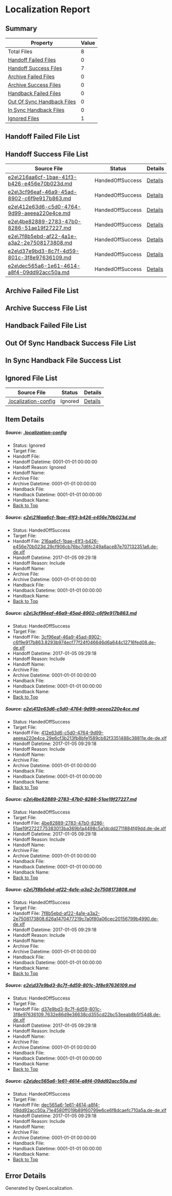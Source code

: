 # <a name='report-top'></a> Localization Report

## Summary
 Property | Value 
 -------- | ----- 
 Total Files | 8
[ Handoff Failed Files ](#handoff-failed-list)| 0
[ Handoff Success Files ](#handoff-success-list)| 7
[ Archive Failed Files ](#archive-failed-list)| 0
[ Archive Success Files ](#archive-success-list)| 0
[ Handback Failed Files ](#handback-failed-list)| 0
[ Out Of Sync Handback Files ](#outofsync-handback-success-list)| 0
[ In Sync Handback Files ](#insync-handback-success-list)| 0
[ Ignored Files ](#ignored-list)| 1

## <a name='handoff-failed-list'></a> Handoff Failed File List

## <a name='handoff-success-list'></a> Handoff Success File List
 Source File | Status | Details 
 ----------- | ------ | ------- 
 [e2e\216aa6cf-1bae-41f3-b426-e456e70b023d.md](https://github.com/OpenLocalizationTestOrg/ol-test0/blob/2333f6cfc4f40c2023ebb4d09fb4abaa883861cc/e2e/216aa6cf-1bae-41f3-b426-e456e70b023d.md) | HandedOffSuccess | [Details](#1392a9f24a86a037b38e17c9520cdcf280b0626a1)
 [e2e\3cf96eaf-46a9-45ad-8902-c6f9e917b863.md](https://github.com/OpenLocalizationTestOrg/ol-test0/blob/2333f6cfc4f40c2023ebb4d09fb4abaa883861cc/e2e/3cf96eaf-46a9-45ad-8902-c6f9e917b863.md) | HandedOffSuccess | [Details](#51079e67f72516a6240b87847c9208221cda48382)
 [e2e\412e63d6-c5d0-4764-9d99-aeeea220e4ce.md](https://github.com/OpenLocalizationTestOrg/ol-test0/blob/2333f6cfc4f40c2023ebb4d09fb4abaa883861cc/e2e/412e63d6-c5d0-4764-9d99-aeeea220e4ce.md) | HandedOffSuccess | [Details](#e71e9f06bb8279a1e0c8f59ea8cc3d48fdbd97e63)
 [e2e\4be82889-2783-47b0-8286-51ae19f27227.md](https://github.com/OpenLocalizationTestOrg/ol-test0/blob/2333f6cfc4f40c2023ebb4d09fb4abaa883861cc/e2e/4be82889-2783-47b0-8286-51ae19f27227.md) | HandedOffSuccess | [Details](#5563a35aebab972160e839edf27083eb2f664b344)
 [e2e\7f8b5ebd-af22-4a1e-a3a2-2e7508173808.md](https://github.com/OpenLocalizationTestOrg/ol-test0/blob/2333f6cfc4f40c2023ebb4d09fb4abaa883861cc/e2e/7f8b5ebd-af22-4a1e-a3a2-2e7508173808.md) | HandedOffSuccess | [Details](#26ecf96b2924b9bfb5037ef71154c9e38ddecdda5)
 [e2e\d37e9bd3-8c7f-4d59-801c-3f8e97636109.md](https://github.com/OpenLocalizationTestOrg/ol-test0/blob/2333f6cfc4f40c2023ebb4d09fb4abaa883861cc/e2e/d37e9bd3-8c7f-4d59-801c-3f8e97636109.md) | HandedOffSuccess | [Details](#80e9cf3b212c4dda3cda9c04b029a728af3d86a16)
 [e2e\dec565a6-1e61-4614-a8f4-09dd92acc50a.md](https://github.com/OpenLocalizationTestOrg/ol-test0/blob/2333f6cfc4f40c2023ebb4d09fb4abaa883861cc/e2e/dec565a6-1e61-4614-a8f4-09dd92acc50a.md) | HandedOffSuccess | [Details](#8463a396f5f45146e18bcc3058ccef60295719fd7)

## <a name='archive-failed-list'></a> Archive Failed File List

## <a name='archive-success-list'></a> Archive Success File List

## <a name='handback-failed-list'></a> Handback Failed File List

## <a name='outofsync-handback-success-list'></a> Out Of Sync Handback Success File List

## <a name='insync-handback-success-list'></a> In Sync Handback File Success List

## <a name='ignored-list'></a> Ignored File List
 Source File | Status | Details 
 ----------- | ------ | ------- 
 [.localization-config](https://github.com/OpenLocalizationTestOrg/ol-test0/blob/2333f6cfc4f40c2023ebb4d09fb4abaa883861cc/.localization-config) | Ignored | [Details](#cb0632cf59c1387fc1742bfb9fa3c47f87e2e5c90)

## Item Details
##### <a name='cb0632cf59c1387fc1742bfb9fa3c47f87e2e5c90'></a> Source: [.localization-config](https://github.com/OpenLocalizationTestOrg/ol-test0/blob/2333f6cfc4f40c2023ebb4d09fb4abaa883861cc/.localization-config)
* Status: Ignored
* Target File: 
* Handoff File: 
* Handoff Datetime: 0001-01-01 00:00:00
* Handoff Reason: Ignored
* Handoff Name: 
* Archive File: 
* Archive Datetime: 0001-01-01 00:00:00
* Handback File: 
* Handback Datetime: 0001-01-01 00:00:00
* Handback Name: 
* [Back to Top](#report-top)

##### <a name='1392a9f24a86a037b38e17c9520cdcf280b0626a1'></a> Source: [e2e\216aa6cf-1bae-41f3-b426-e456e70b023d.md](https://github.com/OpenLocalizationTestOrg/ol-test0/blob/2333f6cfc4f40c2023ebb4d09fb4abaa883861cc/e2e/216aa6cf-1bae-41f3-b426-e456e70b023d.md)
* Status: HandedOffSuccess
* Target File: 
* Handoff File: [216aa6cf-1bae-41f3-b426-e456e70b023d.29cf906cb76bc7d6fc249a6ace87e707132351a6.de-de.xlf](https://github.com/OpenLocalizationTestOrg/ol-test0-handoff/blob/d847ad4659343da5d0ec4c67fe51db9a74f2154a/ol-handoff/OpenLocalizationTestOrg/ol-test0-dede/shujia/ht/216aa6cf-1bae-41f3-b426-e456e70b023d.29cf906cb76bc7d6fc249a6ace87e707132351a6.de-de.xlf)
* Handoff Datetime: 2017-01-05 09:29:18
* Handoff Reason: Include
* Handoff Name: 
* Archive File: 
* Archive Datetime: 0001-01-01 00:00:00
* Handback File: 
* Handback Datetime: 0001-01-01 00:00:00
* Handback Name: 
* [Back to Top](#report-top)

##### <a name='51079e67f72516a6240b87847c9208221cda48382'></a> Source: [e2e\3cf96eaf-46a9-45ad-8902-c6f9e917b863.md](https://github.com/OpenLocalizationTestOrg/ol-test0/blob/2333f6cfc4f40c2023ebb4d09fb4abaa883861cc/e2e/3cf96eaf-46a9-45ad-8902-c6f9e917b863.md)
* Status: HandedOffSuccess
* Target File: 
* Handoff File: [3cf96eaf-46a9-45ad-8902-c6f9e917b863.8293b974ecf77f24f046646d6a644c12716fed08.de-de.xlf](https://github.com/OpenLocalizationTestOrg/ol-test0-handoff/blob/d847ad4659343da5d0ec4c67fe51db9a74f2154a/ol-handoff/OpenLocalizationTestOrg/ol-test0-dede/shujia/ht/3cf96eaf-46a9-45ad-8902-c6f9e917b863.8293b974ecf77f24f046646d6a644c12716fed08.de-de.xlf)
* Handoff Datetime: 2017-01-05 09:29:18
* Handoff Reason: Include
* Handoff Name: 
* Archive File: 
* Archive Datetime: 0001-01-01 00:00:00
* Handback File: 
* Handback Datetime: 0001-01-01 00:00:00
* Handback Name: 
* [Back to Top](#report-top)

##### <a name='e71e9f06bb8279a1e0c8f59ea8cc3d48fdbd97e63'></a> Source: [e2e\412e63d6-c5d0-4764-9d99-aeeea220e4ce.md](https://github.com/OpenLocalizationTestOrg/ol-test0/blob/2333f6cfc4f40c2023ebb4d09fb4abaa883861cc/e2e/412e63d6-c5d0-4764-9d99-aeeea220e4ce.md)
* Status: HandedOffSuccess
* Target File: 
* Handoff File: [412e63d6-c5d0-4764-9d99-aeeea220e4ce.29e6cf3b213fb8bfe1589cb82f3351488c38811e.de-de.xlf](https://github.com/OpenLocalizationTestOrg/ol-test0-handoff/blob/d847ad4659343da5d0ec4c67fe51db9a74f2154a/ol-handoff/OpenLocalizationTestOrg/ol-test0-dede/shujia/ht/412e63d6-c5d0-4764-9d99-aeeea220e4ce.29e6cf3b213fb8bfe1589cb82f3351488c38811e.de-de.xlf)
* Handoff Datetime: 2017-01-05 09:29:18
* Handoff Reason: Include
* Handoff Name: 
* Archive File: 
* Archive Datetime: 0001-01-01 00:00:00
* Handback File: 
* Handback Datetime: 0001-01-01 00:00:00
* Handback Name: 
* [Back to Top](#report-top)

##### <a name='5563a35aebab972160e839edf27083eb2f664b344'></a> Source: [e2e\4be82889-2783-47b0-8286-51ae19f27227.md](https://github.com/OpenLocalizationTestOrg/ol-test0/blob/2333f6cfc4f40c2023ebb4d09fb4abaa883861cc/e2e/4be82889-2783-47b0-8286-51ae19f27227.md)
* Status: HandedOffSuccess
* Target File: 
* Handoff File: [4be82889-2783-47b0-8286-51ae19f27227.75383013ba369b1a4498c5a1dcdd2711884f49dd.de-de.xlf](https://github.com/OpenLocalizationTestOrg/ol-test0-handoff/blob/d847ad4659343da5d0ec4c67fe51db9a74f2154a/ol-handoff/OpenLocalizationTestOrg/ol-test0-dede/shujia/ht/4be82889-2783-47b0-8286-51ae19f27227.75383013ba369b1a4498c5a1dcdd2711884f49dd.de-de.xlf)
* Handoff Datetime: 2017-01-05 09:29:18
* Handoff Reason: Include
* Handoff Name: 
* Archive File: 
* Archive Datetime: 0001-01-01 00:00:00
* Handback File: 
* Handback Datetime: 0001-01-01 00:00:00
* Handback Name: 
* [Back to Top](#report-top)

##### <a name='26ecf96b2924b9bfb5037ef71154c9e38ddecdda5'></a> Source: [e2e\7f8b5ebd-af22-4a1e-a3a2-2e7508173808.md](https://github.com/OpenLocalizationTestOrg/ol-test0/blob/2333f6cfc4f40c2023ebb4d09fb4abaa883861cc/e2e/7f8b5ebd-af22-4a1e-a3a2-2e7508173808.md)
* Status: HandedOffSuccess
* Target File: 
* Handoff File: [7f8b5ebd-af22-4a1e-a3a2-2e7508173808.626a1470477219c7a0f80a06cec20156799b4990.de-de.xlf](https://github.com/OpenLocalizationTestOrg/ol-test0-handoff/blob/d847ad4659343da5d0ec4c67fe51db9a74f2154a/ol-handoff/OpenLocalizationTestOrg/ol-test0-dede/shujia/ht/7f8b5ebd-af22-4a1e-a3a2-2e7508173808.626a1470477219c7a0f80a06cec20156799b4990.de-de.xlf)
* Handoff Datetime: 2017-01-05 09:29:18
* Handoff Reason: Include
* Handoff Name: 
* Archive File: 
* Archive Datetime: 0001-01-01 00:00:00
* Handback File: 
* Handback Datetime: 0001-01-01 00:00:00
* Handback Name: 
* [Back to Top](#report-top)

##### <a name='80e9cf3b212c4dda3cda9c04b029a728af3d86a16'></a> Source: [e2e\d37e9bd3-8c7f-4d59-801c-3f8e97636109.md](https://github.com/OpenLocalizationTestOrg/ol-test0/blob/2333f6cfc4f40c2023ebb4d09fb4abaa883861cc/e2e/d37e9bd3-8c7f-4d59-801c-3f8e97636109.md)
* Status: HandedOffSuccess
* Target File: 
* Handoff File: [d37e9bd3-8c7f-4d59-801c-3f8e97636109.7632e86d9e36638cd355cd22bc53eeab8b5f54d8.de-de.xlf](https://github.com/OpenLocalizationTestOrg/ol-test0-handoff/blob/d847ad4659343da5d0ec4c67fe51db9a74f2154a/ol-handoff/OpenLocalizationTestOrg/ol-test0-dede/shujia/ht/d37e9bd3-8c7f-4d59-801c-3f8e97636109.7632e86d9e36638cd355cd22bc53eeab8b5f54d8.de-de.xlf)
* Handoff Datetime: 2017-01-05 09:29:18
* Handoff Reason: Include
* Handoff Name: 
* Archive File: 
* Archive Datetime: 0001-01-01 00:00:00
* Handback File: 
* Handback Datetime: 0001-01-01 00:00:00
* Handback Name: 
* [Back to Top](#report-top)

##### <a name='8463a396f5f45146e18bcc3058ccef60295719fd7'></a> Source: [e2e\dec565a6-1e61-4614-a8f4-09dd92acc50a.md](https://github.com/OpenLocalizationTestOrg/ol-test0/blob/2333f6cfc4f40c2023ebb4d09fb4abaa883861cc/e2e/dec565a6-1e61-4614-a8f4-09dd92acc50a.md)
* Status: HandedOffSuccess
* Target File: 
* Handoff File: [dec565a6-1e61-4614-a8f4-09dd92acc50a.71e4580ff019b89f60799e6ce6f8dcaefc710a5a.de-de.xlf](https://github.com/OpenLocalizationTestOrg/ol-test0-handoff/blob/d847ad4659343da5d0ec4c67fe51db9a74f2154a/ol-handoff/OpenLocalizationTestOrg/ol-test0-dede/shujia/ht/dec565a6-1e61-4614-a8f4-09dd92acc50a.71e4580ff019b89f60799e6ce6f8dcaefc710a5a.de-de.xlf)
* Handoff Datetime: 2017-01-05 09:29:18
* Handoff Reason: Include
* Handoff Name: 
* Archive File: 
* Archive Datetime: 0001-01-01 00:00:00
* Handback File: 
* Handback Datetime: 0001-01-01 00:00:00
* Handback Name: 
* [Back to Top](#report-top)


## Error Details

Generated by OpenLocalization.
